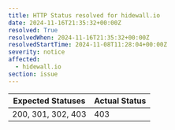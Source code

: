 ```yaml
---
title: HTTP Status resolved for hidewall.io
date: 2024-11-16T21:35:32+00:00Z
resolved: True
resolvedWhen: 2024-11-16T21:35:32+00:00Z
resolvedStartTime: 2024-11-08T11:28:04+00:00Z
severity: notice
affected:
  - hidewall.io
section: issue
---
```


| Expected Statuses | Actual Status  |
|-------------------|----------------|
| 200, 301, 302, 403 | 403 |
